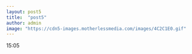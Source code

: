 ```yaml
---
layout: post5
title:  "post5"
author: admin
image: "https://cdn5-images.motherlessmedia.com/images/4C2C1E0.gif"
---
```






15:05
